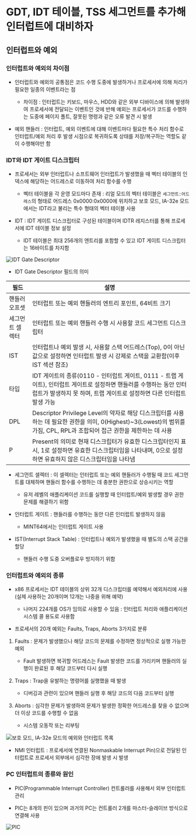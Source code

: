 # GDT, IDT 테이블, TSS 세그먼트를 추가해 인터럽트에 대비하자

## 인터럽트와 예외

### 인터럽트와 예외의 차이점

* 인터럽트와 예외의 공통점은 코드 수행 도중에 발생하거나 프로세서에 의해 처리가 필요한 일종의 이벤트라는 점
    * 차이점 : 인터럽트는 키보드, 마우스, HDD와 같은 외부 디바이스에 의해 발생하여 프로세서에 전달되는 이벤트인 것에 반해 예외는 프로세서가 코드를 수행하는 도중에 페이지 폴트, 잘못된 명령과 같은 오류 발견 시 발생

* 예외 핸들러 : 인터럽트, 예외 이벤트에 대해 이벤트마다 필요한 특수 처리 함수로 인터럽트/예외 처리 후 발생 시점으로 복귀하도록 상태를 저장/복구하는 역할도 같이 수행해야만 함

### IDT와 IDT 게이트 디스크립터

* 프로세서는 외부 인터럽트나 소프트웨어 인터럽트가 발생했을 때 벡터 테이블의 인덱스에 해당하는 어드레스로 이동하여 처리 함수를 수행
    * 벡터 테이블을 각 운영 모드마다 존재 : 리얼 모드의 벡터 테이블은 `세그먼트:어드레스`의 형태로 어드레스 0x0000:0x0000에 위치하고 보호 모드, IA-32e 모드에서는 IDT라고 불리는 특수 형태의 벡터 테이블 사용

* IDT : IDT 게이트 디스크립터로 구성된 테이블이며 IDTR 레지스터를 통해 프로세서에 IDT 테이블 정보 설정
    * IDT 테이블은 최대 256개의 엔트리를 포함할 수 있고 IDT 게이트 디스크립터는 16바이트를 차지함

![IDT Gate Descriptor](https://image.slideserve.com/397411/slide24-l.jpg)

* IDT Gate Descriptor 필드의 의미

|필드|설명|
|---|---|
|핸들러 오프셋|인터럽트 또는 예외 핸들러의 엔트리 포인트, 64비트 크기|
|세그먼트 셀렉터|인터럽트 또는 예외 핸들러 수행 시 사용할 코드 세그먼트 디스크립터|
|IST|인터럽트나 예외 발생 시, 사용할 스택 어드레스(Top), 0이 아닌 값으로 설정하면 인터럽트 발생 시 강제로 스택을 교환함(이후 IST 섹션 참조)|
|타입|IDT 게이트의 종류(0110 - 인터럽트 게이트, 0111 - 트랩 게이트), 인터럽트 게이트로 설정하면 핸들러를 수행하는 동안 인터럽트가 발생하지 못 하며, 트랩 게이트로 설정하면 다른 인터럽트 발생 가능|
|DPL|Descriptor Privilege Level의 약자로 해당 디스크립터를 사용하는 데 필요한 권한을 의미, 0(Highest)~3(Lowest)의 범위를 가짐, CPL, RPL과 조합되어 접근 권한을 제한하는 데 사용|
|P|Present의 의미로 현재 디스크립터가 유효한 디스크립터인지 표시, 1로 설정하면 유효한 디스크립터임을 나타내며, 0으로 설정하면 유효하지 않은 디스크립터임을 나타냄|

* 세그먼트 셀렉터 : 이 셀렉터는 인터럽트 또는 예외 핸들러가 수행될 때 코드 세그먼트를 대체하며 핸들러 함수를 수행하는 데 충분한 권한으로 상승시키는 역할
    * 유저 레벨의 애플리케이션 코드를 실행할 때 인터럽트/예외 발생할 경우 권한 문제를 해결하기 위함

* 인터럽트 게이트 : 핸들러를 수행하는 동안 다른 인터럽트 발생하지 않음
    * MINT64에서는 인터럽트 게이트 사용

* IST(Interrupt Stack Table) : 인터럽트나 예외가 발생했을 때 별도의 스택 공간을 할당
    * 핸들러 수행 도중 오버플로우 방지하기 위함

### 인터럽트와 예외의 종류

* x86 프로세서는 IDT 테이블의 상위 32개 디스크립터를 예약해서 예외처리에 사용(실제 사용하는 20개이며 12개는 나중을 위해 예약)
    * 나머지 224개를 OS가 임의로 사용할 수 있음 : 인터럽트 처리와 애플리케이션 시스템 콜 용도로 사용함

* 프로세서의 20개 예외는 Faults, Traps, Aborts 3가지로 분류

1. Faults : 문제가 발생했으나 해당 코드의 문제를 수정하면 정상적으로 실행 가능한 예외
    * Fault 발생하면 복귀할 어드레스는 Fault 발생한 코드를 가리키며 핸들러의 실행이 완료된 후 해당 코드부터 다시 실행

2. Traps : Trap을 유발하는 명령어를 실행했을 때 발생
    * 디버깅과 관련이 있으며 핸들러 실행 후 해당 코드의 다음 코드부터 실행

3. Aborts : 심각한 문제가 발생하여 문제가 발생한 정확한 어드레스를 찾을 수 없으며 더 이상 코드를 수행할 수 없음
    * 시스템 오동작 또는 리부팅

![보호 모드, IA-32e 모드의 예외와 인터럽트 목록](https://i.stack.imgur.com/HayQE.png)

* NMI 인터럽트 : 프로세서에 연결된 Nonmaskable Interrupt Pin)으로 전달된 인터럽트로 프로세서 외부에서 심각한 장애 발생 시 발생

### PC 인터럽트의 종류와 원인

* PIC(Programmable Interrupt Controller) 컨트롤러를 사용해서 외부 인터럽트 관리

* PIC는 8개의 핀이 있으며 과거의 PC는 컨트롤러 2개를 마스터-슬레이브 방식으로 연결해 사용

![PIC](https://www.helpwithpcs.com/upgrading/irq-settings/viewing-irq-settings.jpg)
